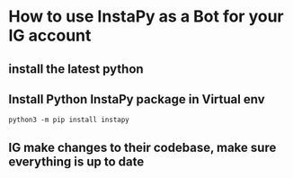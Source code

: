 # How to use InstaPy as a Bot for your IG account


## install the latest python


## Install Python InstaPy package in Virtual env
`python3 -m pip install instapy`


## IG make changes to their codebase, make sure everything is up to date

